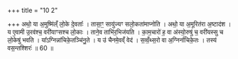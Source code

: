 +++
title = "10 2"

+++
अथो॒ या अ॒मुष्मि॑ल्ँ लो॒के दे॒वताः᳚ । तासा॒ꣳ॒ सायु॑ज्यꣳ सलो॒कता॑माप्नोति । अथो॒ या अ॒मूरित॑रा अ॒ष्टाद॑श ।  य ए॒वामी उ॒रव॑श्च॒ वरी॑याꣳसश्च लो॒काः । ताने॒व ताभि॑र॒भिज॑यति । का॒म॒चारो॑ ह॒ वा अ॑स्यो॒रुषु॑ च॒ वरी॑यस्सु च  लो॒केषु॑ भवति । या᳚ऽग्निन्ना॑चिके॒तञ्चि॑नु॒ते । य उ॑ चैनमे॒वव्ँ वेद॑ । स॒व्वँ॒थ्स॒रो वा अ॒ग्निर्ना॑चिके॒तः । तस्य॑  वस॒न्तश्शिरः॑ ॥ 60 ॥

